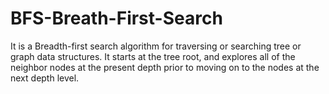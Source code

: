 # BFS-Breath-First-Search
It is a Breadth-first search algorithm for traversing or searching tree or graph data structures. It starts at the tree root, and explores all of the neighbor nodes at the present depth prior to moving on to the nodes at the next depth level.
